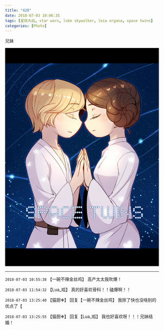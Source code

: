 ```yaml
---
title: "420"
date: 2018-07-03 10:06:35
tags: [星球大战, star wars, luke skywalker, leia organa, space twins]
categories: [Photo]
---
```


<p>兄妹</p>

![](https://raw.githubusercontent.com/alicewish/meowchain247/master/img_cVZNdzJtQk9JV2ZnQ2ZCd2hRRWovM2M2Ni9LU1hTTkdEV1RCaUpRY1M4dW55Q3ROSE1pNmZnPT0.jpg)

---

`2018-07-03 10:55:38` 【一碗不辣金丝鸡】 高产太太我吹爆！

`2018-07-03 11:54:32` 【Lua\_呱】 真的好喜欢骨科！！磕爆啊！！

`2018-07-03 13:25:40` 【猫厨✙】 回复【一碗不辣金丝鸡】 我除了快也没啥别的优点了【

`2018-07-03 13:25:55` 【猫厨✙】 回复【Lua\_呱】 我也好喜欢呀！！！兄妹结婚！
